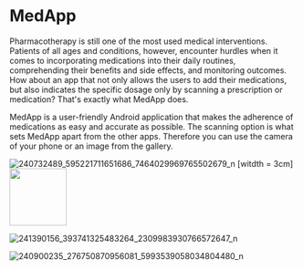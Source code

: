 # MedApp

Pharmacotherapy is still one of the most used medical interventions. Patients of all ages and conditions, however, encounter hurdles when it comes to incorporating medications into their daily routines, comprehending their benefits and side effects, and monitoring outcomes. How about an app that not only allows the users to add their medications, but also indicates the specific dosage only by scanning a prescription or medication? That's exactly what MedApp does.


MedApp is a user-friendly Android application that makes the adherence of medications as easy and accurate as possible.  The scanning option is what sets MedApp apart from the other apps. Therefore you can use the camera of your phone or an image from the gallery. 


![240732489_595221711651686_7464029969765502679_n](https://user-images.githubusercontent.com/82457064/133923100-fc1cd57d-d44e-46f0-aeb0-215922b80c38.png) [witdth = 3cm]
<img src="https://user-images.githubusercontent.com/82457064/133923100-fc1cd57d-d44e-46f0-aeb0-215922b80c38.png" width="100" />

![241390156_393741325483264_2309983930766572647_n](https://user-images.githubusercontent.com/82457064/133923111-465e60a3-a94d-4f43-a83f-305ca3d00a73.png)



![240900235_276750870956081_5993539058034804480_n](https://user-images.githubusercontent.com/82457064/133923121-e9e984cb-d0e3-41de-af6f-c25eb1b58057.png)

